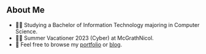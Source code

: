 ## About Me

* 👨‍🎓 Studying a Bachelor of Information Technology majoring in Computer Science.
* 👨‍💻 Summer Vacationer 2023 (Cyber) at McGrathNicol.
* 🚀 Feel free to browse my [portfolio](http://ottohellwig.vercel.app/) or [blog](http://ottohellwig.me/).
